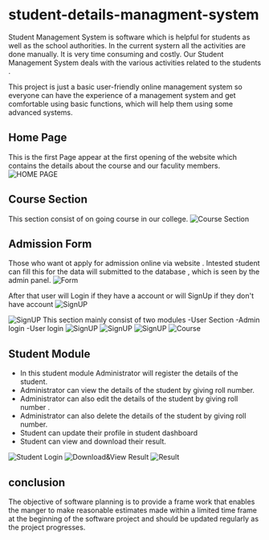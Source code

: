 # student-details-managment-system
Student Management System is software which is helpful for students as well as the school authorities. In the current systern all the activities are done manually. It is very time consuming and costly. Our Student Management System deals with the various activities related to the students .

This project is just a basic user-friendly online management system so everyone can have the experience of a management system and get comfortable using basic functions, which will help them using some advanced systems.

## Home Page

This is the first Page appear at the first opening of the website which contains the details about the course and our faculity members.
<img src = "https://github.com/RakeshSingh05/student-details-managment-system/blob/main/Assets%20of%20Student%20Detail%20Management%20System/Screenshot%202025-07-11%20121452.png" alt="HOME PAGE">

## Course Section

This section consist of on going course in our college.
<img src ="https://github.com/RakeshSingh05/student-details-managment-system/blob/main/Assets%20of%20Student%20Detail%20Management%20System/Screenshot%202025-07-11%20121523.png" alt ="Course Section">

## Admission Form

Those who want ot apply for admission online via website . Intested student can fill this for the data will submitted to the database , which is seen by the admin panel.
<img src ="https://github.com/RakeshSingh05/student-details-managment-system/blob/main/Assets%20of%20Student%20Detail%20Management%20System/Screenshot%202025-07-11%20121538.png" alt ="Form">

After that user will Login if they have a account or will SignUp if they don't have account
<img src ="https://github.com/RakeshSingh05/student-details-managment-system/blob/main/Assets%20of%20Student%20Detail%20Management%20System/Screenshot%202025-07-11%20122224.png" alt ="SignUP">

<img src ="https://github.com/RakeshSingh05/student-details-managment-system/blob/main/Assets%20of%20Student%20Detail%20Management%20System/Screenshot%202025-07-11%20122205.png" alt ="SignUP">
This section mainly consist of two modules 
-User Section
  -Admin login
  -User login
  
<img src ="https://github.com/RakeshSingh05/student-details-managment-system/blob/main/Assets%20of%20Student%20Detail%20Management%20System/Screenshot%202025-07-11%20122000.png" alt ="SignUP">

<img src ="https://github.com/RakeshSingh05/student-details-managment-system/blob/main/Assets%20of%20Student%20Detail%20Management%20System/Screenshot%202025-07-11%20122019.png" alt ="SignUP">

<img src ="https://github.com/RakeshSingh05/student-details-managment-system/blob/main/Assets%20of%20Student%20Detail%20Management%20System/Screenshot%202025-07-11%20122050.png" alt ="SignUP">

<img src ="https://github.com/RakeshSingh05/student-details-managment-system/blob/main/Assets%20of%20Student%20Detail%20Management%20System/Screenshot%202025-07-11%20122129.png" alt ="Course">

## Student Module

- In this student module Administrator will register the details of the student.
- Administrator can view the details of the student by giving roll number.
- Administrator can also edit the details of the student by giving roll number .
- Administrator can also delete the details of the student by giving roll number.
- Student can update their profile in student dashboard
- Student can view and download their result.

<img src ="https://github.com/RakeshSingh05/student-details-managment-system/blob/main/Assets%20of%20Student%20Detail%20Management%20System/Screenshot%202025-07-11%20122711.png" alt ="Student Login">
<img src ="https://github.com/RakeshSingh05/student-details-managment-system/blob/main/Assets%20of%20Student%20Detail%20Management%20System/Screenshot%202025-07-11%20122747.png" alt = "Download&View">
Result
<img src ="https://github.com/RakeshSingh05/student-details-managment-system/blob/main/Assets%20of%20Student%20Detail%20Management%20System/Screenshot%202025-07-11%20122832.png" alt ="Result">

## conclusion
The objective of software planning is to provide a frame work that enables the manger to make reasonable estimates made within a limited time frame at the beginning of the software project and should be updated regularly as the project progresses.
